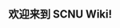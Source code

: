 ## 欢迎来到 **SCNU Wiki**!
<script>
  // #758
  document.getElementsByClassName('md-nav__title')[1].click()
</script>